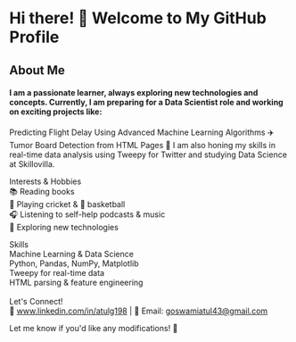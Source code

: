 # Hi there! 👋 Welcome to My GitHub Profile
## About Me
#### I am a passionate learner, always exploring new technologies and concepts. Currently, I am preparing for a Data Scientist role and working on exciting projects like:

Predicting Flight Delay Using Advanced Machine Learning Algorithms ✈️
Tumor Board Detection from HTML Pages 🏥
I am also honing my skills in real-time data analysis using Tweepy for Twitter and studying Data Science at Skillovilla.

Interests & Hobbies <br>
📚 Reading books <br>
🏏 Playing cricket & 🏀 basketball <br>
🎧 Listening to self-help podcasts & music <br>
🚀 Exploring new technologies <br>

Skills <br>
Machine Learning & Data Science <br>
Python, Pandas, NumPy, Matplotlib <br>
Tweepy for real-time data <br>
HTML parsing & feature engineering <br><br>
Let's Connect! <br>
💼 www.linkedin.com/in/atulg198 | 📧 Email: goswamiatul43@gmail.com <br>

Let me know if you'd like any modifications! 🚀
